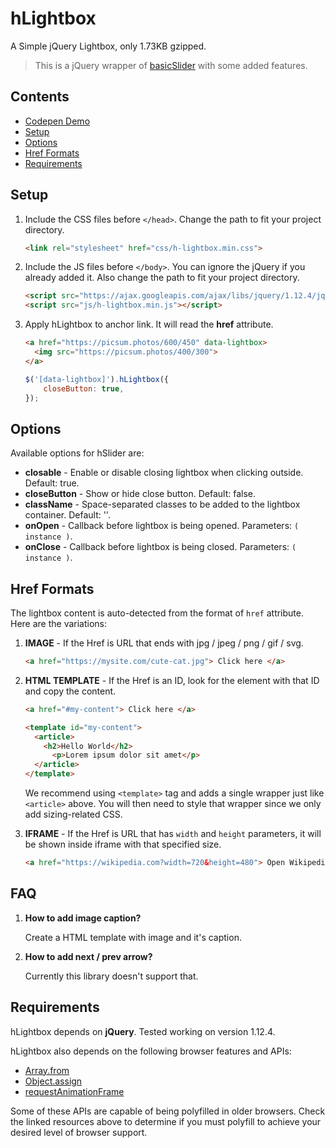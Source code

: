 # hLightbox

A Simple jQuery Lightbox, only 1.73KB gzipped.

> This is a jQuery wrapper of [basicSlider](https://github.com/electerious/basicSlider) with some added features.

## Contents

- [Codepen Demo](https://codepen.io/hrsetyono/pen/aPPEWa)
- [Setup](#setup)
- [Options](#options)
- [Href Formats](#href-formats)
- [Requirements](#requirements)

## Setup

1. Include the CSS files before `</head>`. Change the path to fit your project directory.

	```html
	<link rel="stylesheet" href="css/h-lightbox.min.css">
	```

1. Include the JS files before `</body>`. You can ignore the jQuery if you already added it. Also change the path to fit your project directory.

	```html
	<script src="https://ajax.googleapis.com/ajax/libs/jquery/1.12.4/jquery.min.js"></script>
	<script src="js/h-lightbox.min.js"></script>
	```

1. Apply hLightbox to anchor link. It will read the **href** attribute.

	```html
	<a href="https://picsum.photos/600/450" data-lightbox>
	  <img src="https://picsum.photos/400/300">
	</a>
	```

	```js
	$('[data-lightbox]').hLightbox({
		closeButton: true,
	});
	```

## Options

Available options for hSlider are:

- **closable** - Enable or disable closing lightbox when clicking outside. Default: true.
- **closeButton** - Show or hide close button. Default: false.
- **className** - Space-separated classes to be added to the lightbox container. Default: ''.
- **onOpen** - Callback before lightbox is being opened. Parameters: `( instance )`.
- **onClose** - Callback 	before lightbox is being closed. Parameters: `( instance )`.

## Href Formats

The lightbox content is auto-detected from the format of `href` attribute. Here are the variations:

1. **IMAGE** - If the Href is URL that ends with jpg / jpeg / png / gif / svg.

	```html
	<a href="https://mysite.com/cute-cat.jpg"> Click here </a>
	```

1. **HTML TEMPLATE** - If the Href is an ID, look for the element with that ID and copy the content.

	```html
	<a href="#my-content"> Click here </a>

	<template id="my-content">
	  <article>
	    <h2>Hello World</h2>
		  <p>Lorem ipsum dolor sit amet</p>
	  </article>
	</template>
	```

	We recommend using `<template>` tag and adds a single wrapper just like `<article>` above. You will then need to style that wrapper since we only add sizing-related CSS.

1. **IFRAME** - If the Href is URL that has `width` and `height` parameters, it will be shown inside iframe with that specified size.

	```html
	<a href="https://wikipedia.com?width=720&height=480"> Open Wikipedia </a>
	```

## FAQ

1. **How to add image caption?**
	
	Create a HTML template with image and it's caption.

1. **How to add next / prev arrow?**

	Currently this library doesn't support that.

## Requirements

hLightbox depends on **jQuery**. Tested working on version 1.12.4.

hLightbox also depends on the following browser features and APIs:

- [Array.from](https://www.ecma-international.org/ecma-262/6.0/#sec-array.from)
- [Object.assign](http://www.ecma-international.org/ecma-262/6.0/#sec-object.assign)
- [requestAnimationFrame](https://www.w3.org/TR/animation-timing/#dom-windowanimationtiming-requestanimationframe)

Some of these APIs are capable of being polyfilled in older browsers. Check the linked resources above to determine if you must polyfill to achieve your desired level of browser support.